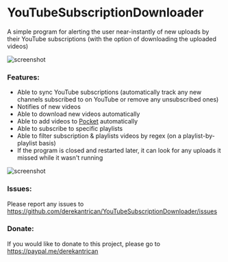 # YouTubeSubscriptionDownloader
A simple program for alerting the user near-instantly of new uploads by their YouTube subscriptions (with the option of downloading the uploaded videos)

![screenshot](https://i.imgur.com/kJeKjLY.png)

### Features:

- Able to sync YouTube subscriptions (automatically track any new channels subscribed to on YouTube or remove any unsubscribed ones)
- Notifies of new videos
- Able to download new videos automatically
- Able to add videos to [Pocket](https://getpocket.com) automatically
- Able to subscribe to specific playlists
- Able to filter subscription & playlists videos by regex (on a playlist-by-playlist basis)
- If the program is closed and restarted later, it can look for any uploads it missed while it wasn't running

![screenshot](https://i.imgur.com/zpKE7Hf.png)

### Issues:

Please report any issues to https://github.com/derekantrican/YouTubeSubscriptionDownloader/issues

### Donate:

If you would like to donate to this project, please go to https://paypal.me/derekantrican
